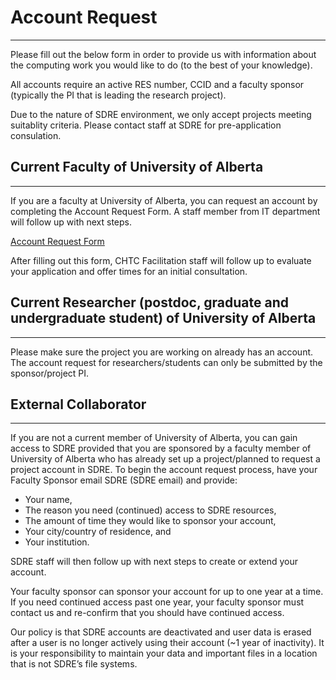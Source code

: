 # **Account Request**

----

Please fill out the below form in order to provide us with information about the computing work you would like to do (to the best of your knowledge).

All accounts require an active RES number, CCID and a faculty sponsor (typically the PI that is leading the research project).

Due to the nature of SDRE environment, we only accept projects meeting suitablity criteria. Please contact staff at SDRE for pre-application consulation.

## **Current Faculty of University of Alberta**

----

If you are a faculty at University of Alberta, you can request an account by completing the Account Request Form. A staff member from IT department will follow up with next steps.

<a class="button" href="https://www.ualberta.ca/en/index.html" target="_blank">Account Request Form</a>

After filling out this form, CHTC Facilitation staff will follow up to evaluate your application and offer times for an initial consultation. 


## **Current Researcher (postdoc, graduate and undergraduate student) of University of Alberta**

----

Please make sure the project you are working on already has an account. The account request for researchers/students can only be submitted by the sponsor/project PI.

## **External Collaborator**

----

If you are not a current member of University of Alberta, you can gain access to SDRE provided that you are sponsored by a faculty member of University of Alberta who has already set up a project/planned to request a project account in SDRE. To begin the account request process, have your Faculty Sponsor email SDRE (SDRE email) and provide:

- Your name,
- The reason you need (continued) access to SDRE resources,
- The amount of time they would like to sponsor your account,
- Your city/country of residence, and
- Your institution.

SDRE staff will then follow up with next steps to create or extend your account.

Your faculty sponsor can sponsor your account for up to one year at a time. If you need continued access past one year, your faculty sponsor must contact us and re-confirm that you should have continued access.

Our policy is that SDRE accounts are deactivated and user data is erased after a user is no longer actively using their account (~1 year of inactivity). It is your responsibility to maintain your data and important files in a location that is not SDRE’s file systems.